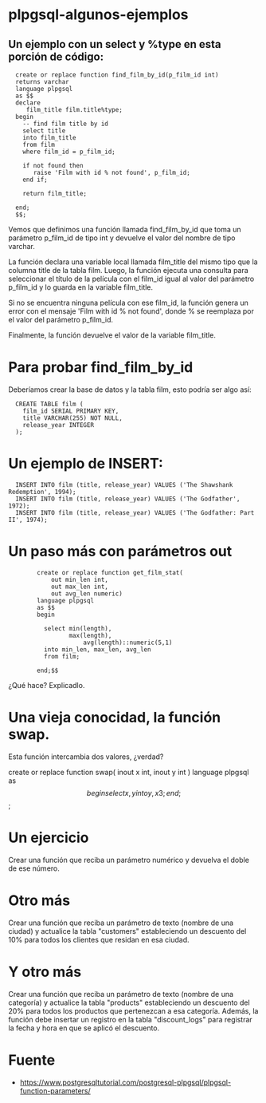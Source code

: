 # plpgsql-algunos-ejemplos

## Un ejemplo con un select y %type en esta porción de código:

      create or replace function find_film_by_id(p_film_id int)
      returns varchar
      language plpgsql
      as $$
      declare
         film_title film.title%type;
      begin
        -- find film title by id
        select title 
        into film_title
        from film
        where film_id = p_film_id;

        if not found then
           raise 'Film with id % not found', p_film_id;
        end if;

        return film_title;

      end;
      $$;

Vemos que definimos una función llamada find_film_by_id que toma un parámetro p_film_id de tipo int y devuelve el valor del nombre de tipo varchar.

La función declara una variable local llamada film_title del mismo tipo que la columna title de la tabla film. Luego, la función ejecuta una consulta para seleccionar el título de la película con el film_id igual al valor del parámetro p_film_id y lo guarda en la variable film_title.

Si no se encuentra ninguna película con ese film_id, la función genera un error con el mensaje 'Film with id % not found', donde % se reemplaza por el valor del parámetro p_film_id.

Finalmente, la función devuelve el valor de la variable film_title.

# Para probar find_film_by_id

Deberíamos crear la base de datos y la tabla film, esto podría ser algo así:

      CREATE TABLE film (
        film_id SERIAL PRIMARY KEY,
        title VARCHAR(255) NOT NULL,
        release_year INTEGER
      );
      
# Un ejemplo de INSERT:
 
      INSERT INTO film (title, release_year) VALUES ('The Shawshank Redemption', 1994);
      INSERT INTO film (title, release_year) VALUES ('The Godfather', 1972);
      INSERT INTO film (title, release_year) VALUES ('The Godfather: Part II', 1974);
      
      
# Un paso más con parámetros out

            create or replace function get_film_stat(
                out min_len int,
                out max_len int,
                out avg_len numeric) 
            language plpgsql
            as $$
            begin

              select min(length),
                     max(length),
                         avg(length)::numeric(5,1)
              into min_len, max_len, avg_len
              from film;

            end;$$

¿Qué hace? Explicadlo.

# Una vieja conocidad, la función swap.

Esta función intercambia dos valores, ¿verdad?

create or replace function swap(
	inout x int,
	inout y int
) 
language plpgsql	
as $$
begin
   select x,y into y,x3 ;
end; $$;

# Un ejercicio

Crear una función que reciba un parámetro numérico y devuelva el doble de ese número.

# Otro más

 Crear una función que reciba un parámetro de texto (nombre de una ciudad) y actualice la tabla "customers" estableciendo un descuento del 10% para todos los clientes que residan en esa ciudad.
 
 # Y otro más
 
 Crear una función que reciba un parámetro de texto (nombre de una categoría) y actualice la tabla "products" estableciendo un descuento del 20% para todos los productos que pertenezcan a esa categoría. Además, la función debe insertar un registro en la tabla "discount_logs" para registrar la fecha y hora en que se aplicó el descuento.

# Fuente

- https://www.postgresqltutorial.com/postgresql-plpgsql/plpgsql-function-parameters/
